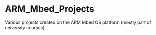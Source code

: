 # ARM_Mbed_Projects
Various projects created on the ARM Mbed OS platform (mostly part of university courses)
